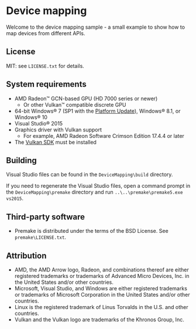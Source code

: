 Device mapping
==============

Welcome to the device mapping sample - a small example to show how to map devices from different APIs.

License
-------

MIT: see `LICENSE.txt` for details.

System requirements
-------------------

* AMD Radeon&trade; GCN-based GPU (HD 7000 series or newer)
  * Or other Vulkan&trade; compatible discrete GPU 
* 64-bit Windows&reg; 7 (SP1 with the [Platform Update](https://msdn.microsoft.com/en-us/library/windows/desktop/jj863687.aspx)), Windows&reg; 8.1, or Windows&reg; 10
* Visual Studio&reg; 2015
* Graphics driver with Vulkan support
  * For example, AMD Radeon Software Crimson Edition 17.4.4 or later
* The [Vulkan SDK](https://vulkan.lunarg.com) must be installed

Building
--------

Visual Studio files can be found in the `DeviceMapping\build` directory.

If you need to regenerate the Visual Studio files, open a command prompt in the `DeviceMapping\premake` directory and run `..\..\premake\premake5.exe vs2015`.

Third-party software
------------------

* Premake is distributed under the terms of the BSD License. See `premake\LICENSE.txt`.

Attribution
-----------

* AMD, the AMD Arrow logo, Radeon, and combinations thereof are either registered trademarks or trademarks of Advanced Micro Devices, Inc. in the United States and/or other countries.
* Microsoft, Visual Studio, and Windows are either registered trademarks or trademarks of Microsoft Corporation in the United States and/or other countries.
* Linux is the registered trademark of Linus Torvalds in the U.S. and other countries.
* Vulkan and the Vulkan logo are trademarks of the Khronos Group, Inc.
